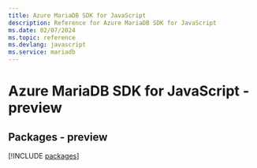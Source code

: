 ```yaml
---
title: Azure MariaDB SDK for JavaScript
description: Reference for Azure MariaDB SDK for JavaScript
ms.date: 02/07/2024
ms.topic: reference
ms.devlang: javascript
ms.service: mariadb
---
```

# Azure MariaDB SDK for JavaScript - preview
## Packages - preview
[!INCLUDE [packages](mariadb-index.md)]